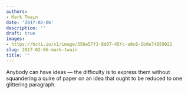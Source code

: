 ```yaml
---
authors:
- Mark Twain
date: '2017-02-06'
description: ''
draft: true
images:
- https://hcti.io/v1/image/356e57f3-8d07-45fc-a0c6-1b9e74859021
slug: 2017-02-06-mark-twain
title: ''
---
```


Anybody can have ideas — the difficulty is to express them without squandering a quire of paper on an idea that ought to be reduced to one glittering paragraph.